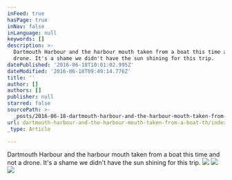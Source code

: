 ```yaml
---
inFeed: true
hasPage: true
inNav: false
inLanguage: null
keywords: []
description: >-
  Dartmouth Harbour and the harbour mouth taken from a boat this time and not a
  drone. It's a shame we didn't have the sun shining for this trip.
datePublished: '2016-06-18T10:01:02.995Z'
dateModified: '2016-06-18T09:49:14.776Z'
title: ''
author: []
authors: []
publisher: null
starred: false
sourcePath: >-
  _posts/2016-06-18-dartmouth-harbour-and-the-harbour-mouth-taken-from-a-boat-th.md
url: dartmouth-harbour-and-the-harbour-mouth-taken-from-a-boat-th/index.html
_type: Article

---
```

Dartmouth Harbour and the harbour mouth taken from a boat this time and not a drone. It's a shame we didn't have the sun shining for this trip.
![](https://the-grid-user-content.s3-us-west-2.amazonaws.com/b3aaffc6-2089-44fc-9a0e-ead4c5190fcb.jpg)
![](https://the-grid-user-content.s3-us-west-2.amazonaws.com/11044858-acc8-46d9-806a-4e99cd31e445.jpg)
![](https://the-grid-user-content.s3-us-west-2.amazonaws.com/719d78f7-0bcb-41fe-b916-f5950fd8db3d.jpg)